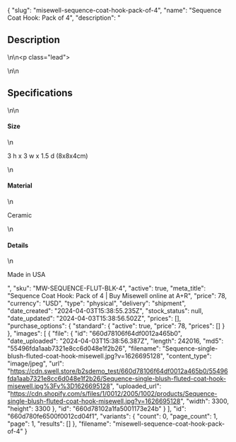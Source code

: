{
  "slug": "misewell-sequence-coat-hook-pack-of-4",
  "name": "Sequence Coat Hook: Pack of 4",
  "description": "<h2>Description</h2>\n<!-- split -->\n<p class=\"lead\"> </p>\n<!-- split -->\n<h2>Specifications</h2>\n<!-- split -->\n<h4>Size</h4>\n<p>3 h x 3 w x 1.5 d (8x8x4cm)</p>\n<h4>Material</h4>\n<p>Ceramic</p>\n<h4>Details</h4>\n<p>Made in USA</p>",
  "sku": "MW-SEQUENCE-FLUT-BLK-4",
  "active": true,
  "meta_title": "Sequence Coat Hook: Pack of 4 | Buy Misewell online at A+R",
  "price": 78,
  "currency": "USD",
  "type": "physical",
  "delivery": "shipment",
  "date_created": "2024-04-03T15:38:55.235Z",
  "stock_status": null,
  "date_updated": "2024-04-03T15:38:56.502Z",
  "prices": [],
  "purchase_options": {
    "standard": {
      "active": true,
      "price": 78,
      "prices": []
    }
  },
  "images": [
    {
      "file": {
        "id": "660d78106f64df0012a465b0",
        "date_uploaded": "2024-04-03T15:38:56.387Z",
        "length": 242016,
        "md5": "55496fda1aab7321e8cc6d048e1f2b26",
        "filename": "Sequence-single-blush-fluted-coat-hook-misewell.jpg?v=1626695128",
        "content_type": "image/jpeg",
        "url": "https://cdn.swell.store/b2sdemo_test/660d78106f64df0012a465b0/55496fda1aab7321e8cc6d048e1f2b26/Sequence-single-blush-fluted-coat-hook-misewell.jpg%3Fv%3D1626695128",
        "uploaded_url": "https://cdn.shopify.com/s/files/1/0012/2005/1002/products/Sequence-single-blush-fluted-coat-hook-misewell.jpg?v=1626695128",
        "width": 3300,
        "height": 3300
      },
      "id": "660d78102a1fa5001173e24b"
    }
  ],
  "id": "660d780fe6500f0012cd04f1",
  "variants": {
    "count": 0,
    "page_count": 1,
    "page": 1,
    "results": []
  },
  "filename": "misewell-sequence-coat-hook-pack-of-4"
}